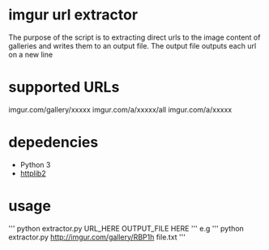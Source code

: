 # imgur url extractor
The purpose of the script is to extracting direct urls to the image content of galleries and writes them to an output file. The output file outputs each url on a new line

# supported URLs
imgur.com/gallery/xxxxx
imgur.com/a/xxxxx/all
imgur.com/a/xxxxx

# depedencies
- Python 3
- [httplib2](https://pypi.python.org/pypi/httplib2)

# usage
'''
python extractor.py URL_HERE OUTPUT_FILE HERE
'''
e.g
'''
python extractor.py http://imgur.com/gallery/RBP1h file.txt
'''
